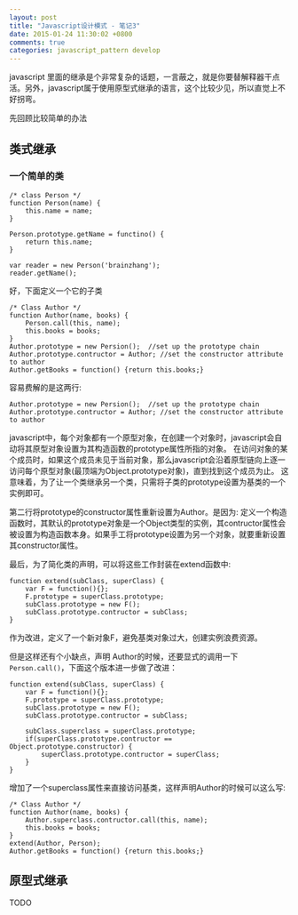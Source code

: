 ```yaml
---
layout: post
title: "Javascript设计模式 - 笔记3"
date: 2015-01-24 11:30:02 +0800
comments: true
categories: javascript_pattern develop
---
```

javascript 里面的继承是个非常复杂的话题，一言蔽之，就是你要替解释器干点活。另外，javascript属于使用原型式继承的语言，这个比较少见，所以直觉上不好拐弯。

先回顾比较简单的办法

## 类式继承

### 一个简单的类


```
/* class Person */
function Person(name) {
    this.name = name;
}

Person.prototype.getName = functino() {
    return this.name;
}

var reader = new Person('brainzhang');
reader.getName();

```

好，下面定义一个它的子类


```
/* Class Author */
function Author(name, books) {
    Person.call(this, name);
    this.books = books;
}
Author.prototype = new Persion();  //set up the prototype chain
Author.prototype.contructor = Author; //set the constructor attribute to author
Author.getBooks = function() {return this.books;}

```

容易费解的是这两行:

```
Author.prototype = new Persion();  //set up the prototype chain
Author.prototype.contructor = Author; //set the constructor attribute to author

```

javascript中，每个对象都有一个原型对象，在创建一个对象时，javascript会自动将其原型对象设置为其构造函数的prototype属性所指的对象。
在访问对象的某个成员时，如果这个成员未见于当前对象，那么javascript会沿着原型链向上逐一访问每个原型对象(最顶端为Object.prototype对象)，直到找到这个成员为止。
这意味着，为了让一个类继承另一个类，只需将子类的prototype设置为基类的一个实例即可。

第二行将prototype的constructor属性重新设置为Author。是因为:
定义一个构造函数时，其默认的prototype对象是一个Object类型的实例，其contructor属性会被设置为构造函数本身。如果手工将prototype设置为另一个对象，就要重新设置其constructor属性。

最后，为了简化类的声明，可以将这些工作封装在extend函数中:


```
function extend(subClass, superClass) {
    var F = function(){};
    F.prototype = superClass.prototype;
    subClass.prototype = new F();
    subClass.prototype.contructor = subClass;
}

```
作为改进，定义了一个新对象F，避免基类对象过大，创建实例浪费资源。

但是这样还有个小缺点，声明 Author的时候，还要显式的调用一下`Person.call()`，下面这个版本进一步做了改进：

```
function extend(subClass, superClass) {
    var F = function(){};
    F.prototype = superClass.prototype;
    subClass.prototype = new F();
    subClass.prototype.contructor = subClass;

    subClass.superclass = superClass.prototype;
    if(superClass.prototype.contructor == Object.prototype.constructor) {
        superClass.prototype.contructor = superClass;
    }
}

```

增加了一个superclass属性来直接访问基类，这样声明Author的时候可以这么写:

```
/* Class Author */
function Author(name, books) {
    Author.superclass.contructor.call(this, name);
    this.books = books;
}
extend(Author, Person);
Author.getBooks = function() {return this.books;}

```

## 原型式继承
TODO
